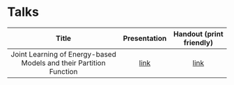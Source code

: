 # Talks

| Title | Presentation | Handout (print friendly) |
| :---: | :---: | :---: |
| Joint Learning of Energy-based Models and their Partition Function | [link](https://mblondel.org/talks/?p=ebm.md#1) | [link](https://mblondel.org/talks/?p=ebm.md&h=1#1) |
